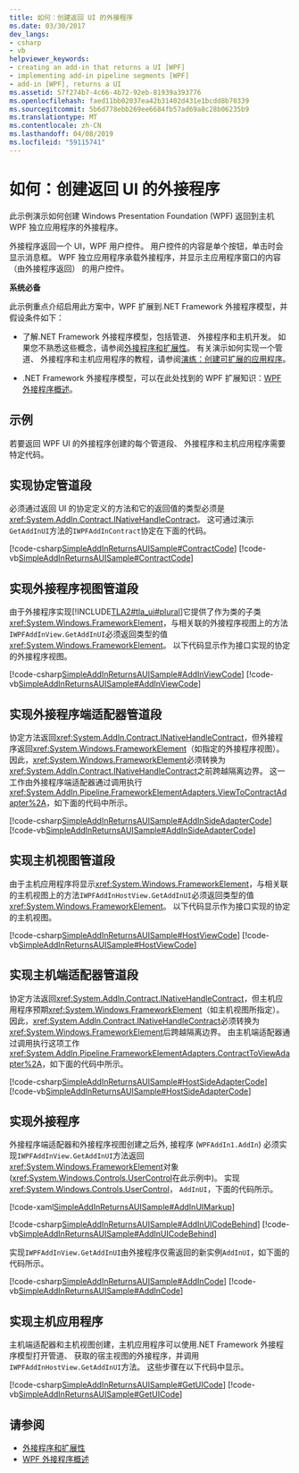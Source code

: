 ```yaml
---
title: 如何：创建返回 UI 的外接程序
ms.date: 03/30/2017
dev_langs:
- csharp
- vb
helpviewer_keywords:
- creating an add-in that returns a UI [WPF]
- implementing add-in pipeline segments [WPF]
- add-in [WPF], returns a UI
ms.assetid: 57f274b7-4c66-4b72-92eb-81939a393776
ms.openlocfilehash: faed11bb02037ea42b31402d431e1bcdd8b70339
ms.sourcegitcommit: 5b6d778ebb269ee6684fb57ad69a8c28b06235b9
ms.translationtype: MT
ms.contentlocale: zh-CN
ms.lasthandoff: 04/08/2019
ms.locfileid: "59115741"
---
```

# <a name="how-to-create-an-add-in-that-returns-a-ui"></a>如何：创建返回 UI 的外接程序
此示例演示如何创建 Windows Presentation Foundation (WPF) 返回到主机 WPF 独立应用程序的外接程序。  
  
 外接程序返回一个 UI，WPF 用户控件。 用户控件的内容是单个按钮，单击时会显示消息框。 WPF 独立应用程序承载外接程序，并显示主应用程序窗口的内容 （由外接程序返回） 的用户控件。  
  
 **系统必备**  
  
 此示例重点介绍启用此方案中，WPF 扩展到.NET Framework 外接程序模型，并假设条件如下：  
  
-   了解.NET Framework 外接程序模型，包括管道、 外接程序和主机开发。 如果您不熟悉这些概念，请参阅[外接程序和扩展性](/previous-versions/dotnet/netframework-4.0/bb384200(v%3dvs.100))。 有关演示如何实现一个管道、 外接程序和主机应用程序的教程，请参阅[演练：创建可扩展的应用程序](../../add-ins/walkthrough-create-extensible-app.md)。  
  
-   .NET Framework 外接程序模型，可以在此处找到的 WPF 扩展知识：[WPF 外接程序概述](wpf-add-ins-overview.md)。  
  
## <a name="example"></a>示例  
 若要返回 WPF UI 的外接程序创建的每个管道段、 外接程序和主机应用程序需要特定代码。  

<a name="Contract"></a>   
## <a name="implementing-the-contract-pipeline-segment"></a>实现协定管道段  
 必须通过返回 UI 的协定定义的方法和它的返回值的类型必须是<xref:System.AddIn.Contract.INativeHandleContract>。 这可通过演示`GetAddInUI`方法的`IWPFAddInContract`协定在下面的代码。  
  
 [!code-csharp[SimpleAddInReturnsAUISample#ContractCode](~/samples/snippets/csharp/VS_Snippets_Wpf/SimpleAddInReturnsAUISample/CSharp/Contracts/IWPFAddInContract.cs#contractcode)]
 [!code-vb[SimpleAddInReturnsAUISample#ContractCode](~/samples/snippets/visualbasic/VS_Snippets_Wpf/SimpleAddInReturnsAUISample/VisualBasic/Contracts/IWPFAddInContract.vb#contractcode)]  
  
<a name="AddInView"></a>   
## <a name="implementing-the-add-in-view-pipeline-segment"></a>实现外接程序视图管道段  
 由于外接程序实现[!INCLUDE[TLA2#tla_ui#plural](../../../../includes/tla2sharptla-uisharpplural-md.md)]它提供了作为类的子类<xref:System.Windows.FrameworkElement>，与相关联的外接程序视图上的方法`IWPFAddInView.GetAddInUI`必须返回类型的值<xref:System.Windows.FrameworkElement>。 以下代码显示作为接口实现的协定的外接程序视图。  
  
 [!code-csharp[SimpleAddInReturnsAUISample#AddInViewCode](~/samples/snippets/csharp/VS_Snippets_Wpf/SimpleAddInReturnsAUISample/CSharp/AddInViews/IWPFAddInView.cs#addinviewcode)]
 [!code-vb[SimpleAddInReturnsAUISample#AddInViewCode](~/samples/snippets/visualbasic/VS_Snippets_Wpf/SimpleAddInReturnsAUISample/VisualBasic/AddInViews/IWPFAddInView.vb#addinviewcode)]  
  
<a name="AddInSideAdapter"></a>   
## <a name="implementing-the-add-in-side-adapter-pipeline-segment"></a>实现外接程序端适配器管道段  
 协定方法返回<xref:System.AddIn.Contract.INativeHandleContract>，但外接程序返回<xref:System.Windows.FrameworkElement>（如指定的外接程序视图）。 因此，<xref:System.Windows.FrameworkElement>必须转换为<xref:System.AddIn.Contract.INativeHandleContract>之前跨越隔离边界。 这一工作由外接程序端适配器通过调用执行<xref:System.AddIn.Pipeline.FrameworkElementAdapters.ViewToContractAdapter%2A>，如下面的代码中所示。  
  
 [!code-csharp[SimpleAddInReturnsAUISample#AddInSideAdapterCode](~/samples/snippets/csharp/VS_Snippets_Wpf/SimpleAddInReturnsAUISample/CSharp/AddInSideAdapters/WPFAddIn_ViewToContractAddInSideAdapter.cs#addinsideadaptercode)]
 [!code-vb[SimpleAddInReturnsAUISample#AddInSideAdapterCode](~/samples/snippets/visualbasic/VS_Snippets_Wpf/SimpleAddInReturnsAUISample/VisualBasic/AddInSideAdapters/WPFAddIn_ViewToContractAddInSideAdapter.vb#addinsideadaptercode)]  
  
<a name="HostView"></a>   
## <a name="implementing-the-host-view-pipeline-segment"></a>实现主机视图管道段  
 由于主机应用程序将显示<xref:System.Windows.FrameworkElement>，与相关联的主机视图上的方法`IWPFAddInHostView.GetAddInUI`必须返回类型的值<xref:System.Windows.FrameworkElement>。 以下代码显示作为接口实现的协定的主机视图。  
  
 [!code-csharp[SimpleAddInReturnsAUISample#HostViewCode](~/samples/snippets/csharp/VS_Snippets_Wpf/SimpleAddInReturnsAUISample/CSharp/HostViews/IWPFAddInHostView.cs#hostviewcode)]
 [!code-vb[SimpleAddInReturnsAUISample#HostViewCode](~/samples/snippets/visualbasic/VS_Snippets_Wpf/SimpleAddInReturnsAUISample/VisualBasic/HostViews/IWPFAddInHostView.vb#hostviewcode)]  
  
<a name="HostSideAdapter"></a>   
## <a name="implementing-the-host-side-adapter-pipeline-segment"></a>实现主机端适配器管道段  
 协定方法返回<xref:System.AddIn.Contract.INativeHandleContract>，但主机应用程序预期<xref:System.Windows.FrameworkElement>（如主机视图所指定）。 因此，<xref:System.AddIn.Contract.INativeHandleContract>必须转换为<xref:System.Windows.FrameworkElement>后跨越隔离边界。 由主机端适配器通过调用执行这项工作<xref:System.AddIn.Pipeline.FrameworkElementAdapters.ContractToViewAdapter%2A>，如下面的代码中所示。  
  
 [!code-csharp[SimpleAddInReturnsAUISample#HostSideAdapterCode](~/samples/snippets/csharp/VS_Snippets_Wpf/SimpleAddInReturnsAUISample/CSharp/HostSideAdapters/WPFAddIn_ContractToViewHostSideAdapter.cs#hostsideadaptercode)]
 [!code-vb[SimpleAddInReturnsAUISample#HostSideAdapterCode](~/samples/snippets/visualbasic/VS_Snippets_Wpf/SimpleAddInReturnsAUISample/VisualBasic/HostSideAdapters/WPFAddIn_ContractToViewHostSideAdapter.vb#hostsideadaptercode)]  
  
<a name="AddIn"></a>   
## <a name="implementing-the-add-in"></a>实现外接程序  
 外接程序端适配器和外接程序视图创建之后外, 接程序 (`WPFAddIn1.AddIn`) 必须实现`IWPFAddInView.GetAddInUI`方法返回<xref:System.Windows.FrameworkElement>对象 (<xref:System.Windows.Controls.UserControl>在此示例中)。 实现<xref:System.Windows.Controls.UserControl>， `AddInUI`，下面的代码所示。  
  
 [!code-xaml[SimpleAddInReturnsAUISample#AddInUIMarkup](~/samples/snippets/csharp/VS_Snippets_Wpf/SimpleAddInReturnsAUISample/CSharp/WPFAddIn1/AddInUI.xaml#addinuimarkup)]  
  
 [!code-csharp[SimpleAddInReturnsAUISample#AddInUICodeBehind](~/samples/snippets/csharp/VS_Snippets_Wpf/SimpleAddInReturnsAUISample/CSharp/WPFAddIn1/AddInUI.xaml.cs#addinuicodebehind)]
 [!code-vb[SimpleAddInReturnsAUISample#AddInUICodeBehind](~/samples/snippets/visualbasic/VS_Snippets_Wpf/SimpleAddInReturnsAUISample/VisualBasic/WPFAddIn1/AddInUI.xaml.vb#addinuicodebehind)]  
  
 实现`IWPFAddInView.GetAddInUI`由外接程序仅需返回的新实例`AddInUI`，如下面的代码所示。  
  
 [!code-csharp[SimpleAddInReturnsAUISample#AddInCode](~/samples/snippets/csharp/VS_Snippets_Wpf/SimpleAddInReturnsAUISample/CSharp/WPFAddIn1/AddIn.cs#addincode)]
 [!code-vb[SimpleAddInReturnsAUISample#AddInCode](~/samples/snippets/visualbasic/VS_Snippets_Wpf/SimpleAddInReturnsAUISample/VisualBasic/WPFAddIn1/AddIn.vb#addincode)]  
  
<a name="App"></a>   
## <a name="implementing-the-host-application"></a>实现主机应用程序  
 主机端适配器和主机视图创建，主机应用程序可以使用.NET Framework 外接程序模型打开管道、 获取的宿主视图的外接程序，并调用`IWPFAddInHostView.GetAddInUI`方法。 这些步骤在以下代码中显示。  
  
 [!code-csharp[SimpleAddInReturnsAUISample#GetUICode](~/samples/snippets/csharp/VS_Snippets_Wpf/SimpleAddInReturnsAUISample/CSharp/Host/MainWindow.xaml.cs#getuicode)]
 [!code-vb[SimpleAddInReturnsAUISample#GetUICode](~/samples/snippets/visualbasic/VS_Snippets_Wpf/SimpleAddInReturnsAUISample/VisualBasic/Host/MainWindow.xaml.vb#getuicode)]  
  
## <a name="see-also"></a>请参阅

- [外接程序和扩展性](/previous-versions/dotnet/netframework-4.0/bb384200(v%3dvs.100))
- [WPF 外接程序概述](wpf-add-ins-overview.md)
